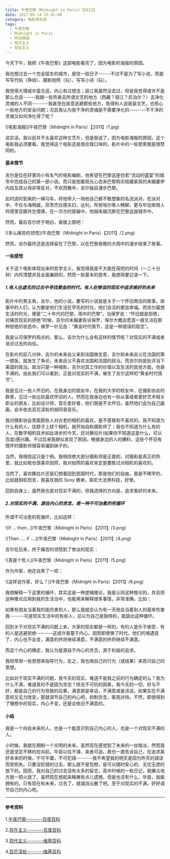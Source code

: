 ```yaml
---
title: 午夜巴黎（Midnight in Paris）【2011】
date: 2017-05-14 15:41:00
category: 电影观后感
tags:
  - 午夜巴黎
  - Midnight in Paris
  - 怀旧情绪
  - 现代主义
  - 存在主义
---
```


今天下午，我把《午夜巴黎》这部电影看完了，因为电影的海报的原因。

我也想过去一个完全陌生的城市，居住一段日子------不过不是为了写小说，而是写写代码（挣钱）、摄影拍照（玩）、写写小诗（玩）。

我觉得大理或许蛮合适，内心有过想法；丽江我虽然没去过，但是我觉得或许不是那么合适------我跟一些热衷去所谓文艺的地方（西藏？丽江？尼泊尔？）去净化灵魂的人不同--------我甚至在故意逃避那些地方，免得别人说我装文艺，也担心一些地方的安全问题；况且我认为我干净的灵魂是不需要净化的--------不干净的灵魂又如何净化得了呢？


![电影海报](午夜巴黎（Midnight in Paris）【2011】/1.jpg)


<!--more-->

说实话，我以前并不太喜欢这种文艺片，但是我说了，因为电影海报的原因，这个电影我必须要看。我觉得这个电影还是很合我口味的，影片中的一些思索我是很赞同的。


#### 基本情节

吉尔是位在好莱坞小有名气的电影编剧，他希望在巴黎这座仿若“流动的盛宴”的城市中完成自己的第一部小说。而只是抱着观光心态来巴黎购买结婚家具的未婚妻伊内兹及其父母非常反对，不欢而散中，吉尔独自漫步巴黎。

此时适时到来的一辆马车，将他带入一场他自己都不敢想象的名流派对，在派对中，不仅与海明威，菲茨杰拉德夫妇，达利，布努埃尔等人畅聊，更与毕加索情人阿德里亚娜共生情愫，在一次次的穿越中，他越来越沉醉在巴黎这座城市中。

然而，最后吉尔终于明白，直接上图吧：

![多么痛苦的领悟](午夜巴黎（Midnight in Paris）【2011】/2.png)

然而，吉尔最终还是选择留在了巴黎，以在巴黎夜晚的大雨中的漫步结束了故事。

#### 一些感悟

关于这个电影体现出来的哲学主义，我觉得我是不大能在简短的时间（一二十分钟）内捋清楚并且全面兼顾的，然而一些基本的思考，我想简要记录一下。

##### 1.有人在虚无的过去中寻找黄金的时代，有人在惨淡的现实中追求美好的未来

影片中的男主角，吉尔，他的小说，要写的小说就是关于一个怀旧商店的故事，故事中的人们，认为要是他们生活在早先的时光，他们会活的更加幸福。而吉尔最想生活的时光，便是“二十年代的巴黎，雨中的巴黎”。当保罗说：“怀旧就是拒绝，对痛苦现实的拒绝”时候，吉尔的未婚妻告诉保罗，保尔大概会愿意一直生活在那种拒绝的状态中。保罗一针见血：“黄金时代情节，这是一种错误的观念”。

我是认可保罗的观点的，那么，吉尔为什么会有这样的情节呢？对现实的不满或者说对过去的向往。

在影片的前几分钟，吉尔的未来岳父来到法国做生意，吉尔和未来岳父在法国的第一顿饭，就发生了争论，未来岳父不喜欢法国和法国的政治，而吉尔则是批评当下美国的政治。政治只是一种缩影，吉尔对其工作的价值以及生活的其他方面，也是不满的。由此我们可以看到，正是对现实的不满，催生了吉尔这样的“黄金时代情节”。

我是见过一些人怀旧的，在我身边的朋友中，在我的大学的校友中，在摄影协会的群里，见过一些比较喜欢怀旧的人。然而在我身边也有一些从事或者爱好艺术相关职业的朋友，比如设计师，音乐爱好者，他们倒是不太怀旧，虽然他们会为自己画画，会半夜去百花深处的胡同录音乐。

我对摄影协会里面那些人对古老的相机的喜欢，是不感冒和不喜欢的。我不知道为什么有的人，往脖子上挂个相机，就开始自称摄影师了；我也不知道为什么有的人，在数字相机技术如此进步的今天，还对撕拉片(如果你不知道这是什么，可以百度)感兴趣。不过后来我貌似发现了原因，根据身边的人的爆料，这些个怀旧有情怀的摄影师很容易骗到妹子的。

当然，我相信这只是个例。我相信绝大部分摄影师是正直的，对摄影是真正的热爱，就比如我也很喜欢拍照，我对拍照的喜欢肯定是要胜过对相机的喜欢的。

当然了，喜欢撕拉片还是幻想着回到民国时代，那是他们的自由，我是不稀罕的，比如就相机而言，我喜欢我的 Sony 微单，索尼大法黑科技，好使。

回到自身上，虽然我也是对现实不满的，但我选择的方向是，追求美好的未来。


##### 2.对现实的不满，源自内心的贪念，是一种不可治愈的死循环

所谓不可治愈的死循环，比如这样：

![If ... then...](午夜巴黎（Midnight in Paris）【2011】/3.png)

![Then .... if ....](午夜巴黎（Midnight in Paris）【2011】/4.png)

吉尔在后来，终于痛苦的领悟到了惨淡的现实：

![真是个哲人](午夜巴黎（Midnight in Paris）【2011】/5.png)

作为作家，他还自黑了一把：

![这样说作家，好么？](午夜巴黎（Midnight in Paris）【2011】/6.png)

我想解释一下这里的循环，其实这是一种逻辑推论，我是认同这种推论的，并且把这种推论应用到我的生活当中，也能用来解释很多事情，非常准确，比如：

如果有朋友当着我的面伤害别人，那么我就会认为有一天他会当着别人的面来伤害我-------可是现实生活中的有些人，总以为自己是独特的，能跳出这种循环。

回到关于对现实不满的问题上来，大家的现实都是一样的，有的人是乐于接受，有的人是逃避拒绝--------这或许是基于内心，因而即使换了时代，他们的境遇变了，内心也不会变，满意的终将继续满意，不满意的终将继续不满意。

而这个内心的确定，我认为是源自于内心的贪念，源于利益的追求。

我经常用一些思想来指导行为，反之，我也用自己的行为（或结果）来质问自己的思想。

比如对于现实不满的问题，我今天的现实，难道不是我之前的行为确定的么？我为什么不满，难道真的不是因为贪恋？除去不可抗的因素，我今天的一切，好与不好，都是自己的行为导致的后果，满意那是幸运，不满意或是活该。如果实在不满意却又无力改变，那就调节自己的内心吧，抑制贪念，客观对待。不然，即使得到了理想中的现实，内心不变，还是会依旧不满意的。


#### 小结

我是一个向往未来的人，也是一个能意识到自己内心的人，也是一个对现实不满的人。

小时候，我就在期盼一个光明的未来，虽然现在感觉到了未来的一丝暗淡，然而我还是坚定不移的在向前。毕竟以往不谏、来者可追。我也一直告诉自己，在追求美好未来的时候，宁可平庸，不可犯错--------我不希望我的明天是因为昨天的错误而受损失。只要没犯错的过去，那么就不是包袱，是可以随时安心的、无忧无虑的放下的。因而，我对自己的过去没有太多的留恋，高中时候的一些日记，我嫌占地方就一把火烧了，虽然现在想起来略微有点儿遗憾，但是也没有什么，毕竟，我能拥有的，只有现在和未来，过去了，就烟消云散了吧。至于对现实的不满，好好调节自己的内心吧。

------
#### 参考资料

1.[午夜巴黎--------百度百科](http://baike.baidu.com/link?url=nu-SoSZUwq5swvdWo8BcGna792Mt8gEnvmcxQvfNm3E91R2oxuXDggvyeUToaPiJ6EpLt3OrqeR_u8vFK34LTCpMdGtTDUM_D95w9t-cu81pZAuLv16EgOC4IMWsQZTv)

2.[存在主义--------百度百科](http://baike.baidu.com/item/%E5%AD%98%E5%9C%A8%E4%B8%BB%E4%B9%89)

3.[现代主义--------维基百科](https://zh.wikipedia.org/zh/%E7%8F%BE%E4%BB%A3%E4%B8%BB%E7%BE%A9)

4.[百花深处--------维基百科](http://baike.baidu.com/link?url=z06SdbaO9bme6RCJVwoxF4ABpmDAwQDqWqwqd_ENQaivnxzqqLcokQUiyq13kvQZBShC2pUwlSEhBn5e5dcnXB8Q9oiMbsX8LPGXt7WlxvsGUgKUOsoOgl_kAwqDflJ2)
